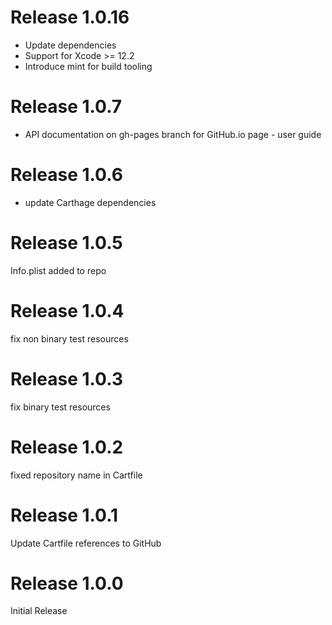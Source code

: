 # Release 1.0.16
- Update dependencies
- Support for Xcode >= 12.2
- Introduce mint for build tooling

# Release 1.0.7
- API documentation on gh-pages branch for GitHub.io page - user guide

# Release 1.0.6
- update Carthage dependencies

# Release 1.0.5
Info.plist added to repo

# Release 1.0.4
fix non binary test resources

# Release 1.0.3
fix binary test resources

# Release 1.0.2
fixed repository name in Cartfile

# Release 1.0.1
Update Cartfile references to GitHub

# Release 1.0.0
Initial Release

